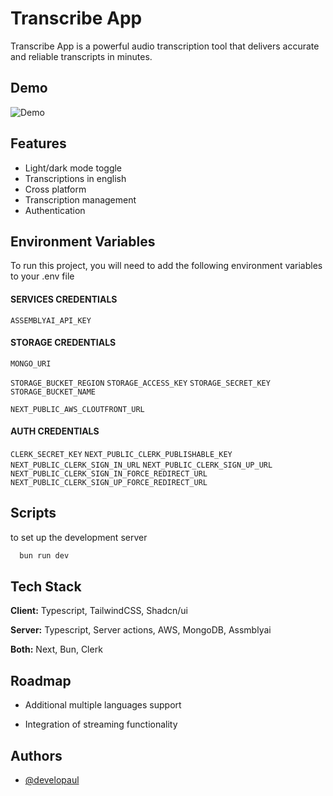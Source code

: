 
# Transcribe App

Transcribe App is a powerful audio transcription tool that delivers accurate and reliable transcripts in minutes.

## Demo

![Demo](https://transcribe-app-next.vercel.app/desktop.webp)


## Features

- Light/dark mode toggle
- Transcriptions in english
- Cross platform
- Transcription management
- Authentication


## Environment Variables

To run this project, you will need to add the following environment variables to your .env file

#### SERVICES CREDENTIALS
`ASSEMBLYAI_API_KEY`

#### STORAGE CREDENTIALS
`MONGO_URI`

`STORAGE_BUCKET_REGION`
`STORAGE_ACCESS_KEY`
`STORAGE_SECRET_KEY`
`STORAGE_BUCKET_NAME`

`NEXT_PUBLIC_AWS_CLOUTFRONT_URL`

#### AUTH CREDENTIALS
`CLERK_SECRET_KEY`
`NEXT_PUBLIC_CLERK_PUBLISHABLE_KEY`
`NEXT_PUBLIC_CLERK_SIGN_IN_URL`
`NEXT_PUBLIC_CLERK_SIGN_UP_URL`
`NEXT_PUBLIC_CLERK_SIGN_IN_FORCE_REDIRECT_URL`
`NEXT_PUBLIC_CLERK_SIGN_UP_FORCE_REDIRECT_URL`

## Scripts

to set up the development server

```bash
  bun run dev
```


## Tech Stack

**Client:** Typescript, TailwindCSS, Shadcn/ui

**Server:** Typescript, Server actions, AWS, MongoDB, Assmblyai

**Both:** Next, Bun, Clerk

## Roadmap

- Additional multiple languages support

- Integration of streaming functionality


## Authors

- [@developaul](https://www.github.com/developaul)

